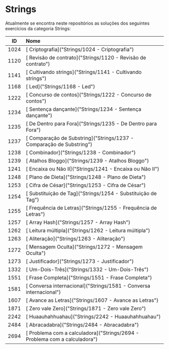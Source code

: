 # Strings
Atualmente se encontra neste repositórios as soluções dos seguintes exercícios da categoria Strings:

| ID | Nome |
|:---:|:---|
| 1024  | [ Criptografia]("Strings/1024  -  Criptografia") |
| 1120  | [ Revisão de contrato]("Strings/1120  -  Revisão de contrato") |
| 1141  | [ Cultivando strings]("Strings/1141  -  Cultivando strings") |
| 1168  | [ Led]("Strings/1168  -  Led") |
| 1222  | [ Concurso de contos]("Strings/1222  -  Concurso de contos") |
| 1234  | [ Sentença dançante]("Strings/1234  -  Sentença dançante") |
| 1235  | [ De Dentro para Fora]("Strings/1235  -  De Dentro para Fora") |
| 1237  | [ Comparação de Substring]("Strings/1237  -  Comparação de Substring") |
| 1238  | [ Combinador]("Strings/1238  -  Combinador") |
| 1239  | [ Atalhos Bloggo]("Strings/1239  -  Atalhos Bloggo") |
| 1241  | [ Encaixa ou Não II]("Strings/1241  -  Encaixa ou Não II") |
| 1248  | [ Plano de Dieta]("Strings/1248  -  Plano de Dieta") |
| 1253  | [ Cifra de César]("Strings/1253  -  Cifra de César") |
| 1254  | [ Substituição de Tag]("Strings/1254  -  Substituição de Tag") |
| 1255  | [ Frequência de Letras]("Strings/1255  -  Frequência de Letras") |
| 1257  | [ Array Hash]("Strings/1257  -  Array Hash") |
| 1262  | [ Leitura múltipla]("Strings/1262  -  Leitura múltipla") |
| 1263  | [ Aliteração]("Strings/1263  -  Aliteração") |
| 1272  | [ Mensagem Oculta]("Strings/1272  -  Mensagem Oculta") |
| 1273  | [ Justificador]("Strings/1273  -  Justificador") |
| 1332  | [ Um-Dois-Três]("Strings/1332  -  Um-Dois-Três") |
| 1551  | [ Frase Completa]("Strings/1551  -  Frase Completa") |
| 1581  | [ Conversa internacional]("Strings/1581  -  Conversa internacional") |
| 1607  | [ Avance as Letras]("Strings/1607  -  Avance as Letras") |
| 1871  | [ Zero vale Zero]("Strings/1871  -  Zero vale Zero") |
| 2242  | [ Huaauhahhuahau]("Strings/2242  -  Huaauhahhuahau") |
| 2484  | [ Abracadabra]("Strings/2484  -  Abracadabra") |
| 2694  | [ Problema com a calculadora]("Strings/2694  -  Problema com a calculadora") |

